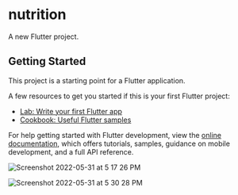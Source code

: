 # nutrition

A new Flutter project.

## Getting Started

This project is a starting point for a Flutter application.

A few resources to get you started if this is your first Flutter project:

- [Lab: Write your first Flutter app](https://docs.flutter.dev/get-started/codelab)
- [Cookbook: Useful Flutter samples](https://docs.flutter.dev/cookbook)

For help getting started with Flutter development, view the
[online documentation](https://docs.flutter.dev/), which offers tutorials,
samples, guidance on mobile development, and a full API reference.




![Screenshot 2022-05-31 at 5 17 26 PM](https://user-images.githubusercontent.com/58132268/171168354-a87e4234-300c-4088-a928-84f3db4cd84e.png)


![Screenshot 2022-05-31 at 5 30 28 PM](https://user-images.githubusercontent.com/58132268/171168366-24206bf5-0655-4bab-b24e-bfb78f4fc0db.png)
